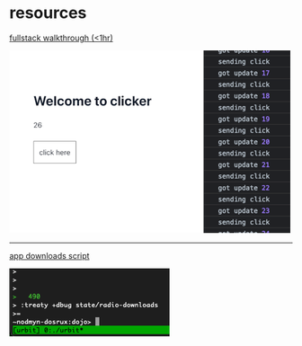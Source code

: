 # resources

[fullstack walkthrough (<1hr)](https://gist.github.com/bacwyls/13661b50410e3ed5b3da0c19dd6ab16e)

![](img/clicker-sc.png)
<hr>

[app downloads script](https://gist.github.com/bacwyls/6a0867f7b1d78b5777d4c2cd127bda01)

![](img/treaty-script.png)
